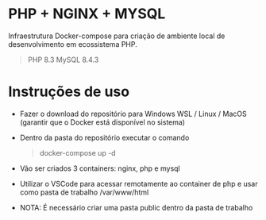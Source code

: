 # PHP + NGINX + MYSQL
Infraestrutura Docker-compose para criação de ambiente local de desenvolvimento em ecossistema PHP.

> PHP 8.3
> MySQL 8.4.3

# Instruções de uso
- Fazer o download do repositório para Windows WSL / Linux / MacOS (garantir que o Docker está disponível no sistema)
- Dentro da pasta do repositório executar o comando
  > docker-compose up -d
- Vão ser criados 3 containers: nginx, php e mysql
- Utilizar o VSCode para acessar remotamente ao container de php e usar como pasta de trabalho /var/www/html

- NOTA: É necessário criar uma pasta public dentro da pasta de trabalho
